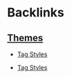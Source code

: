 
# Backlinks
## [Themes](<Themes.md>)
- [Tag Styles](<Tag Styles.md>)

- [Tag Styles](<Tag Styles.md>)

